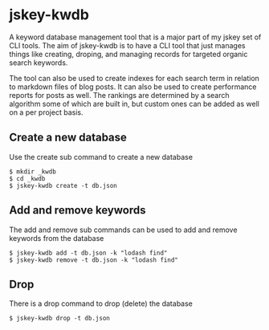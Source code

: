 # jskey-kwdb

A keyword database management tool that is a major part of my jskey set of CLI tools. The aim of jskey-kwdb is to have a CLI tool that just manages things like creating, droping, and managing records for targeted organic search keywords. 

The tool can also be used to create indexes for each search term in relation to markdown files of blog posts. It can also be used to create performance
reports for posts as well. The rankings are determined by a search algorithm some of which are built in, but custom ones can be added as well on a per project basis.

## Create a new database

Use the create sub command to create a new database

```
$ mkdir _kwdb
$ cd _kwdb
$ jskey-kwdb create -t db.json
```

## Add and remove keywords

The add and remove sub commands can be used to add and remove keywords from the database

```
$ jskey-kwdb add -t db.json -k "lodash find"
$ jskey-kwdb remove -t db.json -k "lodash find"
```

## Drop

There is a drop command to drop (delete) the database

```
$ jskey-kwdb drop -t db.json
```
